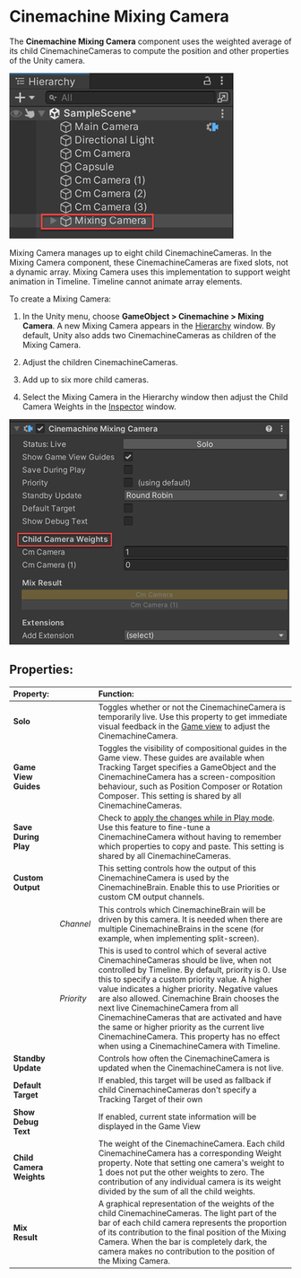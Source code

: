 # Cinemachine Mixing Camera

The __Cinemachine Mixing Camera__ component uses the weighted average of its child CinemachineCameras to compute the position and other properties of the Unity camera.

![Cinemachine Mixing Camera with two child CinemachineCameras (red)](images/CinemachineMixingCamera.png)

Mixing Camera manages up to eight child CinemachineCameras. In the Mixing Camera component, these CinemachineCameras are fixed slots, not a dynamic array. Mixing Camera uses this implementation to support weight animation in Timeline. Timeline cannot animate array elements.

To create a Mixing Camera:

1. In the Unity menu, choose __GameObject > Cinemachine > Mixing Camera__.
A new Mixing Camera appears in the [Hierarchy](https://docs.unity3d.com/Manual/Hierarchy.html) window. By default, Unity also adds two CinemachineCameras as children of the Mixing Camera.

2. Adjust the children CinemachineCameras.

3. Add up to six more child cameras.

4. Select the Mixing Camera in the Hierarchy window then adjust the Child Camera Weights in the [Inspector](https://docs.unity3d.com/Manual/UsingTheInspector.html) window.

![Child Camera Weights (red) and their contributions to the final position (blue)](images/CinemachineMixingCameraChildren.png)

## Properties:

| **Property:** || **Function:** |
|:---|:---|:---|
| __Solo__ || Toggles whether or not the CinemachineCamera is temporarily live. Use this property to get immediate visual feedback in the [Game view](https://docs.unity3d.com/Manual/GameView.html) to adjust the CinemachineCamera. |
| __Game View Guides__ || Toggles the visibility of compositional guides in the Game view. These guides are available when Tracking Target specifies a GameObject and the CinemachineCamera has a screen-composition behaviour, such as Position Composer or Rotation Composer. This setting is shared by all CinemachineCameras. |
| __Save During Play__ || Check to [apply the changes while in Play mode](CinemachineSavingDuringPlay.md).  Use this feature to fine-tune a CinemachineCamera without having to remember which properties to copy and paste. This setting is shared by all CinemachineCameras. |
| __Custom Output__ || This setting controls how the output of this CinemachineCamera is used by the CinemachineBrain.  Enable this to use Priorities or custom CM output channels. |
|| _Channel_ | This controls which CinemachineBrain will be driven by this camera.  It is needed when there are multiple CinemachineBrains in the scene (for example, when implementing split-screen). |
|| _Priority_ | This is used to control which of several active CinemachineCameras should be live, when not controlled by Timeline. By default, priority is 0.  Use this to specify a custom priority value. A higher value indicates a higher priority. Negative values are also allowed. Cinemachine Brain chooses the next live CinemachineCamera from all CinemachineCameras that are activated and have the same or higher priority as the current live CinemachineCamera. This property has no effect when using a CinemachineCamera with Timeline. |
| __Standby Update__ || Controls how often the CinemachineCamera is updated when the CinemachineCamera is not live. |
| __Default Target__ || If enabled, this target will be used as fallback if child CinemachineCameras don't specify a Tracking Target of their own |
| __Show Debug Text__ || If enabled, current state information will be displayed in the Game View |
| __Child Camera Weights__ || The weight of the CinemachineCamera. Each child CinemachineCamera has a corresponding Weight property. Note that setting one camera's weight to 1 does not put the other weights to zero.  The contribution of any individual camera is its weight divided by the sum of all the child weights. |
| __Mix Result__ || A graphical representation of the weights of the child CinemachineCameras. The light part of the bar of each child camera represents the proportion of its contribution to the final position of the Mixing Camera. When the bar is completely dark, the camera makes no contribution to the position of the Mixing Camera. |


